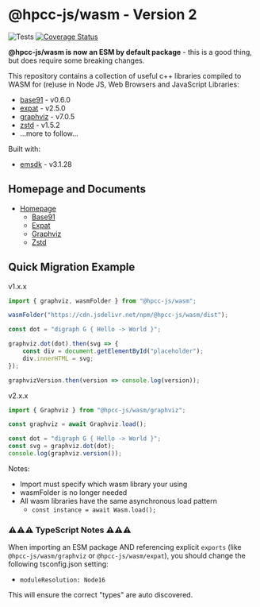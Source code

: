 # @hpcc-js/wasm - Version 2

![Tests](https://github.com/hpcc-systems/hpcc-js-wasm/workflows/Test%20PR/badge.svg)
[![Coverage Status](https://coveralls.io/repos/github/GordonSmith/hpcc-js-wasm/badge.svg?branch=BUMP_VERSIONS)](https://coveralls.io/github/GordonSmith/hpcc-js-wasm?branch=BUMP_VERSIONS)

**@hpcc-js/wasm is now an ESM by default package** - this is a good thing, but does require some breaking changes.

This repository contains a collection of useful c++ libraries compiled to WASM for (re)use in Node JS, Web Browsers and JavaScript Libraries:
- [base91](https://base91.sourceforge.net/) - v0.6.0
- [expat](https://libexpat.github.io/) - v2.5.0
- [graphviz](https://www.graphviz.org/) - v7.0.5
- [zstd](https://github.com/facebook/zstd) - v1.5.2
- ...more to follow...

Built with:
- [emsdk](https://github.com/emscripten-core/emsdk) - v3.1.28

## Homepage and Documents

* [Homepage](https://hpcc-systems.github.io/hpcc-js-wasm/)
    * [Base91](https://hpcc-systems.github.io/hpcc-js-wasm/classes/base91.Base91.html)
    * [Expat](https://hpcc-systems.github.io/hpcc-js-wasm/classes/expat.Expat.html)
    * [Graphviz](https://hpcc-systems.github.io/hpcc-js-wasm/classes/base91.Base91.html)
    * [Zstd](https://hpcc-systems.github.io/hpcc-js-wasm/classes/zstd.Zstd.html)

## Quick Migration Example

v1.x.x
```ts
import { graphviz, wasmFolder } from "@hpcc-js/wasm";

wasmFolder("https://cdn.jsdelivr.net/npm/@hpcc-js/wasm/dist");

const dot = "digraph G { Hello -> World }";

graphviz.dot(dot).then(svg => {
    const div = document.getElementById("placeholder");
    div.innerHTML = svg;    
});

graphvizVersion.then(version => console.log(version));
```

v2.x.x
```ts
import { Graphviz } from "@hpcc-js/wasm/graphviz";

const graphviz = await Graphviz.load();

const dot = "digraph G { Hello -> World }";
const svg = graphviz.dot(dot);
console.log(graphviz.version());
```

Notes:
* Import must specify which wasm library your using
* wasmFolder is no longer needed
* All wasm libraries have the same asynchronous load pattern
    - `const instance = await Wasm.load();`

### ⚠⚠⚠ TypeScript Notes ⚠⚠⚠ 

When importing an ESM package AND referencing explicit `exports` (like `@hpcc-js/wasm/graphviz` or `@hpcc-js/wasm/expat`), you should change the following tsconfig.json setting:
* `moduleResolution: Node16`

This will ensure the correct "types" are auto discovered.

